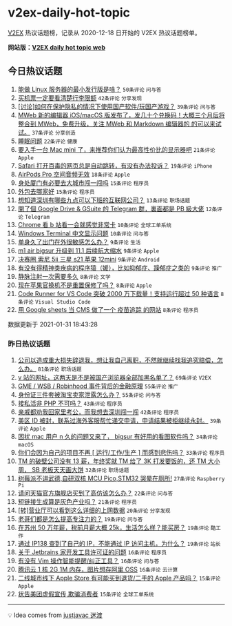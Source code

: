 # v2ex-daily-hot-topic

[V2EX](https://www.v2ex.com/) 热议话题榜，记录从 2020-12-18 日开始的 V2EX 热议话题榜单。

**网站版：[V2EX daily hot topic web](https://realleonardo.github.io/v2ex-daily-hot-topic-web/)**

## 今日热议话题

<!-- TODAY BEGIN -->

1. [能做 Linux 服务器的最小发行版是啥？](https://www.v2ex.com/t/749947) `50条评论` `问与答`
1. [买机票一定要看清楚行李限额](https://www.v2ex.com/t/749949) `42条评论` `分享发现`
1. [[讨论]如何在保护隐私的情况下使用国产软件/玩国产游戏？](https://www.v2ex.com/t/749960) `39条评论` `问与答`
1. [MWeb 新的编辑器 iOS/macOS 版发布了，发几十个兑换码！大概三个月后将整合到 MWeb，免费升级，关注 MWeb 和 Markdown 编辑器的 的可以来试试。](https://www.v2ex.com/t/749958) `37条评论` `分享创造`
1. [睡眠问题](https://www.v2ex.com/t/749944) `22条评论` `健康`
1. [要入手一台 Mac mini 了，来推荐你们认为最高性价比的显示器吧](https://www.v2ex.com/t/750000) `21条评论` `Apple`
1. [Safari 打开百毒的网页总是自动跳转，有没有办法投诉？](https://www.v2ex.com/t/749969) `19条评论` `iPhone`
1. [AirPods Pro 空间音频无效](https://www.v2ex.com/t/749946) `18条评论` `Apple`
1. [身处厦门有必要去大城市闯一闯吗](https://www.v2ex.com/t/750003) `15条评论` `程序员`
1. [外包去哪家好](https://www.v2ex.com/t/749982) `15条评论` `程序员`
1. [想知道深圳有哪些九点可以下班的互联网公司？](https://www.v2ex.com/t/750010) `13条评论` `职场话题`
1. [開了個 Google Drive & GSuite 的 Telegram 群，裏面都是 PB 級大佬](https://www.v2ex.com/t/749953) `12条评论` `Telegram`
1. [Chrome 看 b 站看一会就感觉非常卡](https://www.v2ex.com/t/749970) `10条评论` `全球工单系统`
1. [Windows Terminal 中文显示问题](https://www.v2ex.com/t/749965) `10条评论` `问与答`
1. [单身久了出门在外很敏感怎么办？](https://www.v2ex.com/t/750016) `9条评论` `生活`
1. [m1 air bigsur 升级到 11.1 后续航大缩水](https://www.v2ex.com/t/750008) `9条评论` `Apple`
1. [决赛圈 索尼 5ii 三星 s21 苹果 12mini](https://www.v2ex.com/t/749983) `9条评论` `Android`
1. [有没有得精神类疾病的程序猿（媛），比如抑郁症、躁郁症之类的](https://www.v2ex.com/t/749972) `9条评论` `推广`
1. [静脉注射一次需要多久](https://www.v2ex.com/t/750028) `8条评论` `文学`
1. [现在苹果官换机不是重置保修了吗？](https://www.v2ex.com/t/749974) `8条评论` `Apple`
1. [Code Runner for VS Code 突破 2000 万下载量！支持运行超过 50 种语言](https://www.v2ex.com/t/749961) `8条评论` `Visual Studio Code`
1. [用 Google sheets 当 CMS 做了一个 疫苗追踪 的网站](https://www.v2ex.com/t/749951) `8条评论` `程序员`

数据更新于 2021-01-31 18:43:28

<!-- TODAY END -->

### 昨日热议话题

<!-- YESTERDAY BEGIN -->

1. [公司以造成重大损失辞退我，想让我自己离职，不然就继续找我追究赔偿，怎么办。](https://www.v2ex.com/t/749825) `81条评论` `职场话题`
1. [v 站的网址，这两天是不是被国产浏览器全部加黑名单了？](https://www.v2ex.com/t/749828) `69条评论` `V2EX`
1. [GME / WSB / Robinhood 事件背后的金融原理](https://www.v2ex.com/t/749874) `55条评论` `推广`
1. [身份证三件套被淘宝卖家泄露怎么办？](https://www.v2ex.com/t/749777) `55条评论` `问与答`
1. [接私活非 PHP 不可吗？](https://www.v2ex.com/t/749820) `43条评论` `程序员`
1. [亲戚都劝我回家里考公，而我想去深圳闯一闯](https://www.v2ex.com/t/749886) `42条评论` `程序员`
1. [美区 ID 被封，联系过海外客服帮忙递交申请，申请结果被拒继续永封。](https://www.v2ex.com/t/749778) `39条评论` `Apple`
1. [困扰 mac 用户 n 久的问题又来了， bigsur 有好用的看图软件吗？](https://www.v2ex.com/t/749799) `34条评论` `macOS`
1. [你们会因为自己的项目不再 [ 运行/工作/生产 ] 而感到悲伤吗？](https://www.v2ex.com/t/749875) `33条评论` `程序员`
1. [TM 的破壁公司没有 13 薪，年终奖就 TM 给了 3K 打发要饭的，还 TM 大小周， SB 老板天天画大饼](https://www.v2ex.com/t/749772) `32条评论` `职场话题`
1. [树莓派不讲武德,自研双核 MCU Pico,STM32 哭晕在厕所!](https://www.v2ex.com/t/749822) `27条评论` `Raspberry Pi`
1. [请问天猫官方旗舰店买到了高仿该怎么办？](https://www.v2ex.com/t/749909) `22条评论` `问与答`
1. [短链接生成算是灰色产业吗？](https://www.v2ex.com/t/749884) `21条评论` `程序员`
1. [[转]营业厅可以看到这么详细的上网数据](https://www.v2ex.com/t/749810) `20条评论` `分享发现`
1. [老哥们都是怎么提高专注力的？](https://www.v2ex.com/t/749895) `19条评论` `问与答`
1. [在苏州 50 万年薪，税前月薪大概 25k，生活怎么样？能买房？](https://www.v2ex.com/t/749877) `19条评论` `酷工作`
1. [通过 IP138 查到了自己的 IP，不能通过 IP 访问主机，为什么？](https://www.v2ex.com/t/749787) `19条评论` `站长`
1. [关于 Jetbrains 家开发工具许可证的问题](https://www.v2ex.com/t/749917) `16条评论` `程序员`
1. [有没有 Vim 操作智能提醒/纠正工具？](https://www.v2ex.com/t/749805) `16条评论` `问与答`
1. [腾讯云 1 核 2G 1M 内存，图片想存阿里 OSS](https://www.v2ex.com/t/749804) `16条评论` `云计算`
1. [二线城市线下 Apple Store 有可能买到退货/二手的 Apple 产品吗？](https://www.v2ex.com/t/749927) `15条评论` `Apple`
1. [状告美团虚假宣传,欺骗消费者](https://www.v2ex.com/t/749789) `15条评论` `全球工单系统`

<!-- YESTERDAY END -->

---

💡 Idea comes from [justjavac 迷渡](https://github.com/justjavac/)
